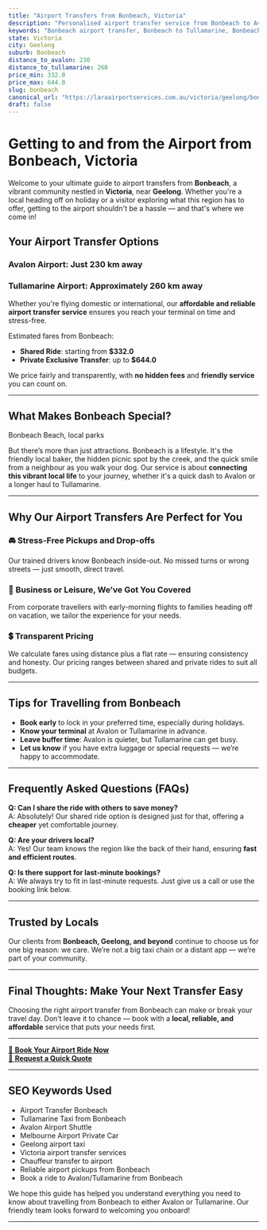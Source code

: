 ```yaml
---
title: "Airport Transfers from Bonbeach, Victoria"
description: "Personalised airport transfer service from Bonbeach to Avalon and Tullamarine airports. Enjoy a smooth, affordable ride with us!"
keywords: "Bonbeach airport transfer, Bonbeach to Tullamarine, Bonbeach to Avalon, airport taxi Bonbeach, private airport transfer Bonbeach, shared ride Bonbeach, Bonbeach transfers, airport shuttle Bonbeach, book Bonbeach airport taxi, affordable Bonbeach airport transfer, Bonbeach airport transfer service, airport transfer Geelong, airport transfer Melbourne, Melbourne airport taxi, airport transfers Victoria, Tullamarine airport shuttle, Avalon airport transfers, Melbourne private transfer, airport transport services Melbourne"
state: Victoria
city: Geelong
suburb: Bonbeach
distance_to_avalon: 230
distance_to_tullamarine: 260
price_min: 332.0
price_max: 644.0
slug: bonbeach
canonical_url: "https://laraairportservices.com.au/victoria/geelong/bonbeach/"
draft: false
---
```


# Getting to and from the Airport from Bonbeach, Victoria

Welcome to your ultimate guide to airport transfers from **Bonbeach**, a vibrant community nestled in **Victoria**, near **Geelong**. Whether you're a local heading off on holiday or a visitor exploring what this region has to offer, getting to the airport shouldn't be a hassle — and that's where we come in!

## Your Airport Transfer Options

### Avalon Airport: Just 230 km away  
### Tullamarine Airport: Approximately 260 km away

Whether you're flying domestic or international, our **affordable and reliable airport transfer service** ensures you reach your terminal on time and stress-free.

Estimated fares from Bonbeach:
- **Shared Ride**: starting from **$332.0**
- **Private Exclusive Transfer**: up to **$644.0**

We price fairly and transparently, with **no hidden fees** and **friendly service** you can count on.

---

## What Makes Bonbeach Special?

Bonbeach Beach, local parks

But there’s more than just attractions. Bonbeach is a lifestyle. It's the friendly local baker, the hidden picnic spot by the creek, and the quick smile from a neighbour as you walk your dog. Our service is about **connecting this vibrant local life** to your journey, whether it's a quick dash to Avalon or a longer haul to Tullamarine.

---

## Why Our Airport Transfers Are Perfect for You

### 🚘 Stress-Free Pickups and Drop-offs
Our trained drivers know Bonbeach inside-out. No missed turns or wrong streets — just smooth, direct travel.

### 💼 Business or Leisure, We’ve Got You Covered
From corporate travellers with early-morning flights to families heading off on vacation, we tailor the experience for your needs.

### 💲 Transparent Pricing
We calculate fares using distance plus a flat rate — ensuring consistency and honesty. Our pricing ranges between shared and private rides to suit all budgets.

---

## Tips for Travelling from Bonbeach

- **Book early** to lock in your preferred time, especially during holidays.
- **Know your terminal** at Avalon or Tullamarine in advance.
- **Leave buffer time**: Avalon is quieter, but Tullamarine can get busy.
- **Let us know** if you have extra luggage or special requests — we’re happy to accommodate.

---

## Frequently Asked Questions (FAQs)

**Q: Can I share the ride with others to save money?**  
A: Absolutely! Our shared ride option is designed just for that, offering a **cheaper** yet comfortable journey.

**Q: Are your drivers local?**  
A: Yes! Our team knows the region like the back of their hand, ensuring **fast and efficient routes**.

**Q: Is there support for last-minute bookings?**  
A: We always try to fit in last-minute requests. Just give us a call or use the booking link below.

---

## Trusted by Locals

Our clients from **Bonbeach, Geelong, and beyond** continue to choose us for one big reason: we care. We’re not a big taxi chain or a distant app — we’re part of your community.

---

## Final Thoughts: Make Your Next Transfer Easy

Choosing the right airport transfer from Bonbeach can make or break your travel day. Don’t leave it to chance — book with a **local, reliable, and affordable** service that puts your needs first.

---

[📅 **Book Your Airport Ride Now**](https://laraairportservices.square.site/s/appointments)  
[📧 **Request a Quick Quote**](https://laraairportservices.square.site/contact-us)

---

## SEO Keywords Used
- Airport Transfer Bonbeach
- Tullamarine Taxi from Bonbeach
- Avalon Airport Shuttle
- Melbourne Airport Private Car
- Geelong airport taxi
- Victoria airport transfer services
- Chauffeur transfer to airport
- Reliable airport pickups from Bonbeach
- Book a ride to Avalon/Tullamarine from Bonbeach

We hope this guide has helped you understand everything you need to know about travelling from Bonbeach to either Avalon or Tullamarine. Our friendly team looks forward to welcoming you onboard!

---
